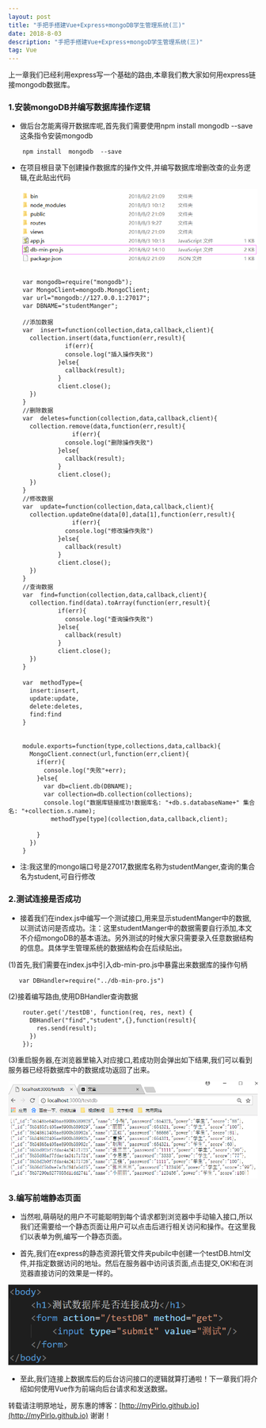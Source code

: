 ```yaml
---
layout: post
title: "手把手搭建Vue+Express+mongoDB学生管理系统(三)"
date: 2018-8-03 
description: "手把手搭建Vue+Express+mongoD学生管理系统(三)"
tag: Vue
---   
```

   

  上一章我们已经利用express写一个基础的路由,本章我们教大家如何用express链接mongodb数据库。

### 1.安装mongoDB并编写数据库操作逻辑

* 做后台怎能离得开数据库呢,首先我们需要使用npm install  mongodb  --save  这条指令安装mongodb

```
    npm install  mongodb  --save
```

* 在项目根目录下创建操作数据库的操作文件,并编写数据库增删改查的业务逻辑,在此贴出代码

  ![](/images/posts/vue/14.png)

```
    var mongodb=require("mongodb");
    var MongoClient=mongodb.MongoClient;
    var url="mongodb://127.0.0.1:27017";
    var DBNAME="studentManger";

    //添加数据
    var  insert=function(collection,data,callback,client){
      collection.insert(data,function(err,result){
                if(err){
                console.log("插入操作失败")
              }else{
                callback(result);
              }
              client.close();	
      })
    }
    //删除数据
    var  deletes=function(collection,data,callback,client){
      collection.remove(data,function(err,result){
                  if(err){
                console.log("删除操作失败")
              }else{ 	    
                callback(result);   
              }
              client.close();	
      })
    }
    //修改数据
    var  update=function(collection,data,callback,client){
      collection.updateOne(data[0],data[1],function(err,result){
                  if(err){
                console.log("修改操作失败")
              }else{ 
                callback(result)
              }
              client.close();	
      })
    }
    //查询数据
    var  find=function(collection,data,callback,client){
      collection.find(data).toArray(function(err,result){
              if(err){
                console.log("查询操作失败")
              }else{
                callback(result)
              }
              client.close();			
      })
    }

    var  methodType={
      insert:insert,
      update:update,
      delete:deletes,
      find:find
    }


    module.exports=function(type,collections,data,callback){
      MongoClient.connect(url,function(err,client){
        if(err){
          console.log("失败"+err);
        }else{
          var db=client.db(DBNAME);
          var collection=db.collection(collections);
          console.log("数据库链接成功!数据库名: "+db.s.databaseName+" 集合名: "+collection.s.name);
            methodType[type](collection,data,callback,client);
          
        }
      })
    }
```

* 注:我这里的mongo端口号是27017,数据库名称为studentManger,查询的集合名为student,可自行修改

### 2.测试连接是否成功 

* 接着我们在index.js中编写一个测试接口,用来显示studentManger中的数据,以测试访问是否成功。注：这里studentManger中的数据需要自行添加,本文不介绍mongoDB的基本语法。另外测试的时候大家只需要录入任意数据结构的信息。具体学生管理系统的数据结构会在后续贴出。

(1)首先,我们需要在index.js中引入db-min-pro.js中暴露出来数据库的操作句柄
```
   var DBHandler=require("../db-min-pro.js")
```
(2)接着编写路由,使用DBHandler查询数据
```
    router.get('/testDB', function(req, res, next) {
      DBHandler("find","student",{},function(result){
        res.send(result);
      })
    });
```
(3)重启服务器,在浏览器里输入对应接口,若成功则会弹出如下结果,我们可以看到服务器已经将数据库中的数据成功返回了出来。

![](/images/posts/vue/15.png)

### 3.编写前端静态页面

* 当然啦,萌萌哒的用户不可能聪明到每个请求都到浏览器中手动输入接口,所以我们还需要给一个静态页面让用户可以点击后进行相关访问和操作。在这里我们以表单为例,编写一个静态页面。

* 首先,我们在express的静态资源托管文件夹pubilc中创建一个testDB.html文件,并指定数据访问的地址。然后在服务器中访问该页面,点击提交,OK!和在浏览器直接访问的效果是一样的。

![](/images/posts/vue/16.png)

* 至此,我们连接上数据库后的后台访问接口的逻辑就算打通啦！下一章我们将介绍如何使用Vue作为前端向后台请求和发送数据。


转载请注明原地址，房东惠的博客：[http://myPirlo.github.io](http://myPirlo.github.io) 谢谢！
